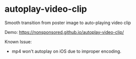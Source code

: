 # autoplay-video-clip
Smooth transition from poster image to auto-playing video clip

Demo: https://nonsponsored.github.io/autoplay-video-clip/

Known Issue:
- mp4 won't autoplay on iOS due to improper encoding.
